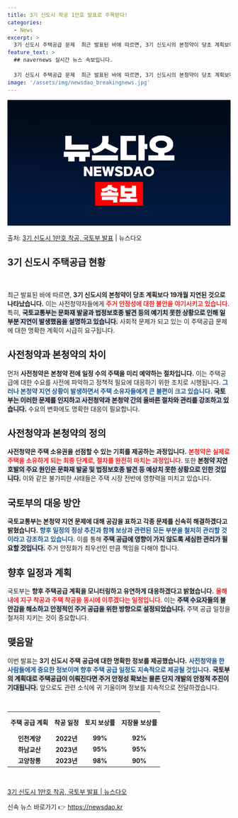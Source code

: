 ```yaml
---
title: 3기 신도시 착공 1만호 발표로 주목받다!
categories:
  - News
excerpt: >
  3기 신도시 주택공급 문제  최근 발표된 바에 따르면, 3기 신도시의 본청약이 당초 계획보다 19개월 지연된…
feature_text: >
  ## navernews 실시간 뉴스 속보입니다.

  3기 신도시 주택공급 문제  최근 발표된 바에 따르면, 3기 신도시의 본청약이 당초 계획보다 19개월 지연된…
image: '/assets/img/newsdao_breakingnews.jpg'
---
```


![뉴스다오 속보](/assets/img/newsdao_breakingnews.jpg)

<p>출처: <a href="https://newsdao.kr/4871" rel="dofollow">3기 신도시 1만호 착공, 국토부 발표</a> | 뉴스다오</p>

<h2 data-ke-size="size26">3기 신도시 주택공급 현황</h2>

<p data-ke-size="size16">&nbsp;</p>

최근 발표된 바에 따르면, <b>3기 신도시의 본청약이 당초 계획보다 19개월 지연된 것으로 나타났습니다.</b> 이는 사전청약자들에게 <b><span style="color: #ee2323;">주거 안정성에 대한 불안을 야기시키고 있습니다.</span></b> 특히, <b><span style="background-color: #21538527;">국토교통부는 문화재 발굴과 법정보호종 발견 등의 예기치 못한 상황으로 인해 일부분 지연이 발생했음을 설명하고 있습니다.</span></b> 사회적 문제가 되고 있는 이 주택공급 문제에 대한 명확한 계획이 시급히 요구됩니다.

<h2 data-ke-size="size26">사전청약과 본청약의 차이</h2>

먼저 <b>사전청약은 본청약 전에 일정 수의 주택을 미리 예약하는 절차입니다.</b> 이는 주택공급에 대한 수요를 사전에 파악하고 정책적 필요에 대응하기 위한 조치로 시행됩니다. <b><span style="color: #1a5490;">그러나 본청약 지연 상황이 발생하면서 주택 소유자들에게 큰 불편이 크고 있습니다.</span></b> <b><span style="background-color: #21538527;">국토부는 이러한 문제를 인지하고 사전청약과 본청약 간의 올바른 절차와 관리를 강조하고 있습니다.</span></b> 수요의 변화에도 명확한 대응이 필요합니다.

<h2 data-ke-size="size26">사전청약과 본청약의 정의</h2>

<b>사전청약은 주택 소유권을 선점할 수 있는 기회를 제공하는 과정입니다.</b> <b><span style="color: #ee2323;">본청약은 실제로 주택을 소유하게 되는 최종 단계로, 절차를 완전히 마치는 과정입니다.</span></b> 또한 <b><span style="background-color: #21538527;">본청약 지연 호발의 주요 원인은 문화재 발굴 및 법정보호종 발견 등 예상치 못한 상황으로 인한 것입니다.</span></b> 이와 같은 불가피한 사태들은 주택 시장 전반에 영향력을 미치고 있습니다.

<h2 data-ke-size="size26">국토부의 대응 방안</h2>

<b>국토교통부는 본청약 지연 문제에 대해 공감을 표하고 각종 문제를 신속히 해결하겠다고 밝혔습니다.</b> <b><span style="color: #1a5490;">향후 일정의 정상 추진과 함께 보상과 관련된 모든 부분을 철저히 관리할 것이라고 강조하고 있습니다.</span></b> 이를 통해 <b><span style="background-color: #21538527;">주택 공급에 영향이 가지 않도록 세심한 관리가 필요할 것입니다.</span></b> 주거 안정화가 최우선인 만큼 책임을 다해야 합니다.

<h2 data-ke-size="size26">향후 일정과 계획</h2>

국토부는 <b>향후 주택공급 계획을 모니터링하고 유연하게 대응하겠다고 밝혔습니다.</b> <b><span style="color: #ee2323;">올해 내에 지구 착공과 주택 착공을 동시에 이루겠다는 일정입니다.</span></b> 이는 <b><span style="background-color: #21538527;">주택 수요자들의 불안감을 해소하고 안정적인 주거 공급을 위한 방향으로 설정되었습니다.</span></b> 주택 공급 일정을 철저히 지키는 것이 중요합니다.

<h2 data-ke-size="size26">맺음말</h2>

이번 발표는 <b>3기 신도시 주택 공급에 대한 명확한 정보를 제공했습니다.</b> <b><span style="color: #1a5490;">사전청약을 한 사람들에게 중요한 정보이며 향후 주택 공급 일정도 지속적으로 제공될 것입니다.</span></b> <b><span style="background-color: #21538527;">국토부의 계획대로 주택공급이 이뤄진다면 주거 안정성 확보는 물론 단지 개발의 안정적 추진이 기대됩니다.</span></b> 앞으로도 관련 소식에 귀 기울이며 정보를 지속적으로 전달하겠습니다.

<p data-ke-size="size16">&nbsp;</p>

<table style="width:100%; border-collapse: collapse;">
  <tr>
    <th style="text-align: center; height: 40px;">주택 공급 계획</th>
    <th style="text-align: center; height: 40px;">착공 일정</th>
    <th style="text-align: center; height: 40px;">토지 보상률</th>
    <th style="text-align: center; height: 40px;">지장물 보상률</th>
  </tr>
  <tr>
    <td style="text-align: center; height: 17px;"><b>인천계양</b></td>
    <td style="text-align: center; height: 17px;"><b>2022년</b></td>
    <td style="text-align: center; height: 17px;"><b>99%</b></td>
    <td style="text-align: center; height: 17px;"><b>92%</b></td>
  </tr>
  <tr>
    <td style="text-align: center; height: 17px;"><b>하남교산</b></td>
    <td style="text-align: center; height: 17px;"><b>2023년</b></td>
    <td style="text-align: center; height: 17px;"><b>95%</b></td>
    <td style="text-align: center; height: 17px;"><b>95%</b></td>
  </tr>
  <tr>
    <td style="text-align: center; height: 17px;"><b>고양창릉</b></td>
    <td style="text-align: center; height: 17px;"><b>2023년</b></td>
    <td style="text-align: center; height: 17px;"><b>98%</b></td>
    <td style="text-align: center; height: 17px;"><b>90%</b></td>
  </tr>
</table>

<p data-ke-size="size16">&nbsp;</p>

<a href="https://newsdao.kr/4871">3기 신도시 1만호 착공, 국토부 발표 | 뉴스다오</a> 

신속 뉴스 바로가기 👉 <a href="https://newsdao.kr" rel="dofollow">https://newsdao.kr</a>


